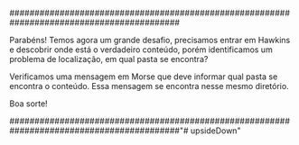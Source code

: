 ##########################################################################################

Parabéns!
Temos agora um grande desafio, precisamos entrar em Hawkins e descobrir onde está o verdadeiro
conteúdo, porém identificamos um problema de localização, em qual pasta se encontra?

Verificamos uma mensagem em Morse que deve informar qual pasta se encontra o conteúdo.
Essa mensagem se encontra nesse mesmo diretório.

Boa sorte!


##########################################################################################"# upsideDown" 
